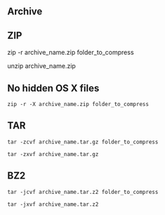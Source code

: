 ## Archive

## ZIP
  zip -r archive_name.zip folder_to_compress
  
  unzip archive_name.zip

## No hidden OS X files
`zip -r -X archive_name.zip folder_to_compress`

## TAR
`tar -zcvf archive_name.tar.gz folder_to_compress`

`tar -zxvf archive_name.tar.gz`

## BZ2
`tar -jcvf archive_name.tar.z2 folder_to_compress`

`tar -jxvf archive_name.tar.z2`

